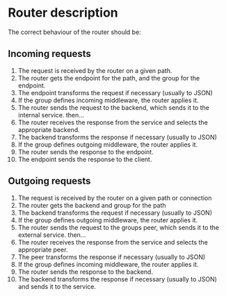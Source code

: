 # Router description

The correct behaviour of the router should be:

## Incoming requests

1. The request is received by the router on a given path.
2. The router gets the endpoint for the path, and the group for the endpoint.
3. The endpoint transforms the request if necessary (usually to JSON)
4. If the group defines incoming middleware, the router applies it.
5. The router sends the request to the backend, which sends it to the internal service.
then...
6. The router receives the response from the service and selects the appropriate backend.
7. The backend transforms the response if necessary (usually to JSON)
8. If the group defines outgoing middleware, the router applies it.
9. The router sends the response to the endpoint.
10. The endpoint sends the response to the client.

## Outgoing requests

1. The request is received by the router on a given path or connection
2. The router gets the backend and group for the path
3. The backend transforms the request if necessary (usually to JSON)
4. If the group defines outgoing middleware, the router applies it.
5. The router sends the request to the groups peer, which sends it to the external service.
   then...
6. The router receives the response from the service and selects the appropriate peer.
7. The peer transforms the response if necessary (usually to JSON)
8. If the group defines incoming middleware, the router applies it.
9. The router sends the response to the backend.
10. The backend transforms the response if necessary (usually to JSON) and sends it to the service.